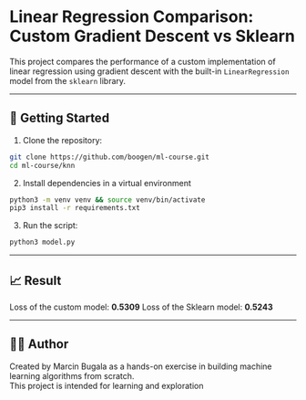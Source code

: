 # Linear Regression Comparison: Custom Gradient Descent vs Sklearn

This project compares the performance of a custom implementation of linear regression using gradient descent with the built-in `LinearRegression` model from the `sklearn` library.

---

## 🚀 Getting Started

1. Clone the repository:
  ```bash
  git clone https://github.com/boogen/ml-course.git
  cd ml-course/knn
  ```


2. Install dependencies in a virtual environment
  ```bash
  python3 -m venv venv && source venv/bin/activate
  pip3 install -r requirements.txt
  ```
  
3. Run the script:
  ```bash
  python3 model.py
  ```
---

## 📈 Result

Loss of the custom model: **0.5309**
Loss of the Sklearn model: **0.5243**

---

## 🧑‍💻 Author

Created by Marcin Bugala as a hands-on exercise in building machine learning algorithms from scratch.  
This project is intended for learning and exploration